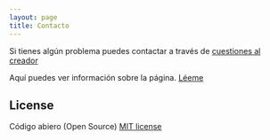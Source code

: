 ```yaml
---
layout: page
title: Contacto
---
```


Si tienes algún problema puedes contactar a través de <!--[correo electrónico](moguimon@gmail.com), o -->[cuestiones al creador](https://github.com/moguimon/Viajes/issues/new)

Aquí puedes ver información sobre la página. [Léeme]({{site.baseurl}}/README.html)

## License
Código abiero (Open Source) [MIT license]({{site.baseurl}}/LICENSE.html)
